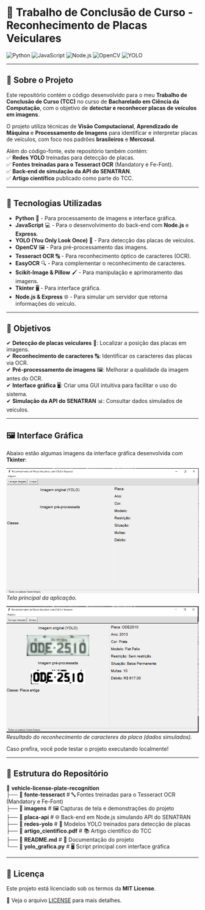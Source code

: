 # 🚀 Trabalho de Conclusão de Curso - Reconhecimento de Placas Veiculares

![Python](https://img.shields.io/badge/Python-3776AB?style=for-the-badge&logo=python&logoColor=white)  ![JavaScript](https://img.shields.io/badge/JavaScript-F7DF1E?style=for-the-badge&logo=javascript&logoColor=black)  ![Node.js](https://img.shields.io/badge/Node.js-339933?style=for-the-badge&logo=node.js&logoColor=white)  ![OpenCV](https://img.shields.io/badge/OpenCV-5C3EE8?style=for-the-badge&logo=opencv&logoColor=white)  ![YOLO](https://img.shields.io/badge/YOLO-FF0000?style=for-the-badge&logo=yolo&logoColor=white)  

---

## 📖 Sobre o Projeto  

Este repositório contém o código desenvolvido para o meu **Trabalho de Conclusão de Curso (TCC)** no curso de **Bacharelado em Ciência da Computação**, com o objetivo de **detectar e reconhecer placas de veículos em imagens**.  

O projeto utiliza técnicas de **Visão Computacional**, **Aprendizado de Máquina** e **Processamento de Imagens** para identificar e interpretar placas de veículos, com foco nos padrões **brasileiros** e **Mercosul**.  

Além do código-fonte, este repositório também contém:  
✅ **Redes YOLO** treinadas para detecção de placas.  
✅ **Fontes treinadas para o Tesseract OCR** (Mandatory e Fe-Font).  
✅ **Back-end de simulação da API do SENATRAN**.  
✅ **Artigo científico** publicado como parte do TCC.  

---

## 🚀 Tecnologias Utilizadas  

- **Python** 🐍 - Para processamento de imagens e interface gráfica.  
- **JavaScript** 💻 - Para o desenvolvimento do back-end com **Node.js** e **Express**.  
- **YOLO (You Only Look Once)** 🎯 - Para detecção das placas de veículos.  
- **OpenCV** 🖼️ - Para pré-processamento das imagens.  
- **Tesseract OCR** 🔠 - Para reconhecimento óptico de caracteres (OCR).  
- **EasyOCR** 🔍 - Para complementar o reconhecimento de caracteres.  
- **Scikit-Image & Pillow** 🖌️ - Para manipulação e aprimoramento das imagens.  
- **Tkinter** 🖥️ - Para interface gráfica.  
- **Node.js & Express** 🌐 - Para simular um servidor que retorna informações do veículo.  

---

## 🎯 Objetivos  

✔ **Detecção de placas veiculares** 🚗: Localizar a posição das placas em imagens.  
✔ **Reconhecimento de caracteres** 🔠: Identificar os caracteres das placas via OCR.  
✔ **Pré-processamento de imagens** 🖼️: Melhorar a qualidade da imagem antes do OCR.  
✔ **Interface gráfica** 🖥️: Criar uma GUI intuitiva para facilitar o uso do sistema.  
✔ **Simulação da API do SENATRAN** 📊: Consultar dados simulados de veículos.  

---

## 🖼️ Interface Gráfica  

Abaixo estão algumas imagens da interface gráfica desenvolvida com **Tkinter**:  

![Tela Principal](imagens/interface-grafica.png)  
*Tela principal da aplicação.*  

![Resultado do Reconhecimento](imagens/interface-grafica-sucesso.png)  
*Resultado do reconhecimento de caracteres da placa (dados simulados).*  

Caso prefira, você pode testar o projeto executando localmente!  

---

## 📂 Estrutura do Repositório  

📌 **vehicle-license-plate-recognition**  
├── 📂 **fonte-tesseract**       # 🔤 Fontes treinadas para o Tesseract OCR (Mandatory e Fe-Font)  
├── 📂 **imagens**               # 🖼️ Capturas de tela e demonstrações do projeto  
├── 📂 **placa-api**             # 🌐 Back-end em Node.js simulando API do SENATRAN  
├── 📂 **redes-yolo**            # 🤖 Modelos YOLO treinados para detecção de placas  
├── 📄 **artigo_cientifico.pdf**  # 📚 Artigo científico do TCC  
├── 📄 **README.md**              # 📖 Documentação do projeto  
└── 🐍 **yolo_grafica.py**        # 🖥️ Script principal com interface gráfica

---

## 📝 Licença  

Este projeto está licenciado sob os termos da **MIT License**.  

📄 Veja o arquivo [LICENSE](LICENSE) para mais detalhes.
